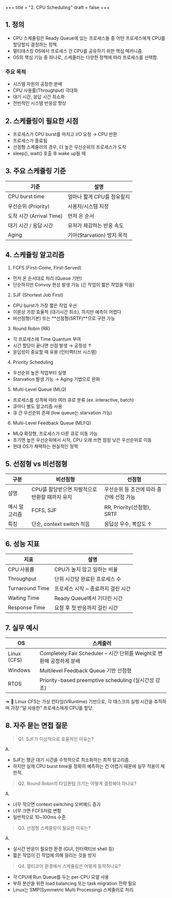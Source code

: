 +++
title = "2. CPU Scheduling"
draft = false
+++
## 1. 정의
- CPU 스케줄링은 Ready Queue에 있는 프로세스들 중 어떤 프로세스에게 CPU를 할당할지 결정하는 정책.
- 멀티태스킹 OS에서 프로세스 간 CPU를 공유하기 위한 핵심 메커니즘.
- OS의 핵심 기능 중 하나로, 스케줄러는 다양한 정책에 따라 프로세스를 선택함.

### 주요 목적
- 시스템 자원의 공정한 분배
- CPU 사용률(Throughput) 극대화
- 대기 시간, 응답 시간 최소화
- 전반적인 시스템 반응성 향상

## 2. 스케쥴링이 필요한 시점
- 프로세스가 CPU burst를 마치고 I/O 요청 → CPU 반환
- 프로세스가 종료됨
- 선점형 스케줄러의 경우, 더 높은 우선순위의 프로세스가 도착
- sleep(), wait() 호출 후 wake up될 때

## 3. 주요 스케쥴링 기준
기준 | 설명
-|-
CPU burst time | 얼마나 짧게 CPU를 점유할지
우선순위 (Priority) | 사용자/시스템 지정
도착 시간 (Arrival Time) | 먼저 온 순서
대기 시간 / 응답 시간 | 유저가 체감하는 반응 속도
Aging | 기아(Starvation) 방지 목적

## 4. 스케쥴링 알고리즘
1.  FCFS (First-Come, First-Served)
- 먼저 온 순서대로 처리 (Queue 기반)
- 단순하지만 Convoy 현상 발생 가능 (긴 작업이 짧은 작업을 막음)

2. SJF (Shortest Job First)
- CPU burst가 가장 짧은 작업 우선
- 이론상 가장 효율적 (대기시간 최소), 하지만 예측이 어렵다
- 비선점형(기본) 또는 **선점형(SRTF)**으로 구현 가능

3. Round Robin (RR)
- 각 프로세스에 Time Quantum 부여
- 시간 할당이 끝나면 선점 발생 → 공정성 ↑
- 응답성이 중요할 때 유용 (인터랙티브 시스템)

4. Priority Scheduling
- 우선순위 높은 작업부터 실행
- Starvation 발생 가능 → Aging 기법으로 완화

5. Multi-Level Queue (MLQ)
- 프로세스를 성격에 따라 여러 큐로 분류 (ex. interactive, batch)
- 큐마다 별도 알고리즘 사용
- 큐 간 우선순위 존재 (low queue는 starvation 가능)

6. Multi-Level Feedback Queue (MLFQ)
- MLQ 확장형, 프로세스가 다른 큐로 이동 가능
- 초기엔 높은 우선순위에서 시작, CPU 오래 쓰면 점점 낮은 우선순위로 이동
- 현대 OS가 채택하는 현실적인 정책

## 5. 선점형 vs 비선점형
구분 | 비선점형 | 선점형
-|-|-
설명 | CPU를 할당받으면 자발적으로 반환할 때까지 유지 | 우선순위 등 조건에 따라 중간에 선점 가능
예시 알고리즘 | FCFS, SJF | RR, Priority(선점형), SRTF
특징 |  단순, context switch 적음 | 응답성 우수, 복잡도 ↑

## 6. 성능 지표
지표 | 설명
-|-
CPU 사용률 | CPU가 놀지 않고 일하는 비율
Throughput | 단위 시간당 완료된 프로세스 수
Turnaround Time | 프로세스 시작 ~ 종료까지 걸린 시간
Waiting Time | Ready Queue에서 기다린 시간
Response Time | 요청 후 첫 반응까지 걸린 시간

## 7. 실무 예시
OS | 스케줄러
-|-
Linux (CFS) | Completely Fair Scheduler – 시간 단위를 Weight로 변환해 공정하게 분배
Windows |  Multilevel Feedback Queue 기반 선점형
RTOS | Priority-based preemptive scheduling (실시간성 강조)

=> 📌 Linux CFS는 가상 런타임(VRuntime) 기반으로, 각 태스크의 실행 시간을 추적하며 가장 “덜 사용한” 프로세스에게 CPU를 할당.

## 8. 자주 묻는 면접 질문
> Q1. SJF가 이상적으로 효율적인 이유는?

A. 
- SJF는 평균 대기 시간을 수학적으로 최소화하는 최적 알고리즘.
- 하지만 실제 CPU burst time을 정확히 예측하는 건 어렵기 때문에 실무 적용이 제한적.

> Q2. Round Robin의 타임퀀텀 크기는 어떻게 결정해야 하나요?

A.
- 너무 작으면 context switching 오버헤드 증가
- 너무 크면 FCFS처럼 변함
- 일반적으로 10~100ms 수준

> Q3. 선점형 스케줄링이 필요한 이유는?

A.
- 실시간 반응이 필요한 환경 (GUI, 인터랙티브 shell 등)
- 짧은 작업이 긴 작업에 의해 밀리는 것을 방지

> Q4. 멀티코어 환경에서 스케줄링은 어떻게 동작하나요?

- 각 CPU에 Run Queue를 두는 per-CPU 모델 사용
- 부하 분산을 위한 load balancing 또는 task migration 전략 필요
- Linux는 SMP(Symmetric Multi Processing) 스케줄러로 처리

